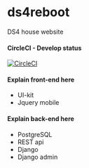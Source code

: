 # ds4reboot
DS4 house website

#### CircleCI - Develop status
[![CircleCI](https://circleci.com/gh/studentenhuisDS4/ds4reboot/tree/develop.svg?style=svg)](https://circleci.com/gh/studentenhuisDS4/ds4reboot/tree/develop)

#### Explain front-end here
- UI-kit
- Jquery mobile

#### Explain back-end here
- PostgreSQL
- REST api
- Django 
- Django admin
